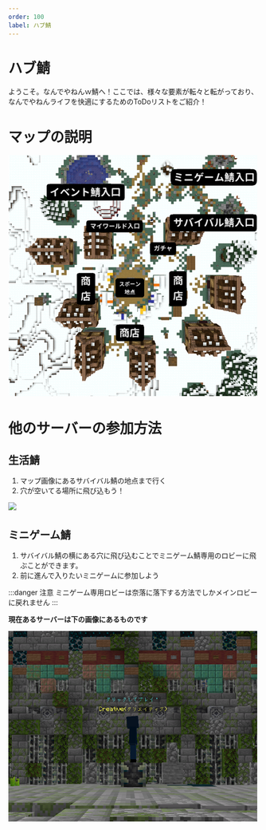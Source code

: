 ```yaml
---
order: 100
label: ハブ鯖
---
```


# ハブ鯖
ようこそ。なんでやねんｗ鯖へ！ここでは、様々な要素が転々と転がっており、なんでやねんライフを快適にするためのToDoリストをご紹介！
# マップの説明
<img src="/image/lobby-map1.png" width="500">

# 他のサーバーの参加方法
## 生活鯖
1. マップ画像にあるサバイバル鯖の地点まで行く
2. 穴が空いてる場所に飛び込もう！

<img src="/image/join-lobby1.gif" width="1000">

## ミニゲーム鯖
1. サバイバル鯖の横にある穴に飛び込むことでミニゲーム鯖専用のロビーに飛ぶことができます。
2. 前に進んで入りたいミニゲームに参加しよう

:::danger 注意
ミニゲーム専用ロビーは奈落に落下する方法でしかメインロビーに戻れません
:::

**現在あるサーバーは下の画像にあるものです**

<img src="/image/lobby2.png" width="500">

